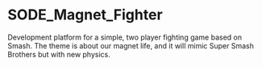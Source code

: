 # SODE_Magnet_Fighter
Development platform for a simple, two player fighting game based on Smash. The theme is about our magnet life, and it will mimic Super Smash Brothers but with new physics.
